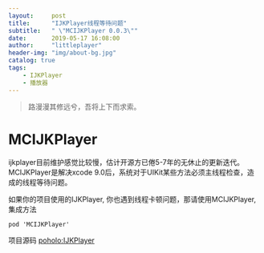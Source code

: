 ```yaml
---
layout:     post
title:      "IJKPlayer线程等待问题"
subtitle:   " \"MCIJKPlayer 0.0.3\""
date:       2019-05-17 16:08:00
author:     "littleplayer"
header-img: "img/about-bg.jpg"
catalog: true
tags:
    - IJKPlayer
    - 播放器
---
```


> 路漫漫其修远兮，吾将上下而求索。

# MCIJKPlayer
ijkplayer目前维护感觉比较慢，估计开源方已倦5-7年的无休止的更新迭代。MCIJKPlayer是解决xcode 9.0后，系统对于UIKit某些方法必须主线程检查，造成的线程等待问题。

如果你的项目使用的IJKPlayer, 你也遇到线程卡顿问题，那请使用MCIJKPlayer, 集成方法

```text
pod 'MCIJKPlayer'
```

项目源码 [poholo:IJKPlayer](https://github.com/poholo/ijkplayer.git)




